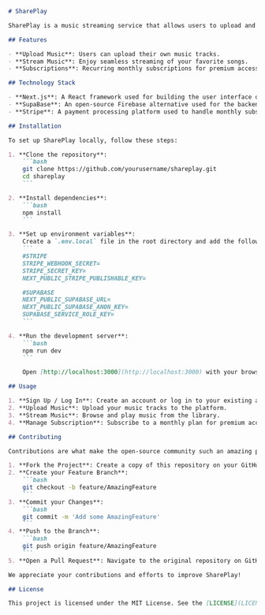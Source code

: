 ```markdown
# SharePlay

SharePlay is a music streaming service that allows users to upload and stream music, enjoying their favorite songs anytime, anywhere. The service features recurring monthly subscriptions for uninterrupted access to its extensive music library.

## Features

- **Upload Music**: Users can upload their own music tracks.
- **Stream Music**: Enjoy seamless streaming of your favorite songs.
- **Subscriptions**: Recurring monthly subscriptions for premium access.

## Technology Stack

- **Next.js**: A React framework used for building the user interface of SharePlay.
- **SupaBase**: An open-source Firebase alternative used for the backend database and authentication.
- **Stripe**: A payment processing platform used to handle monthly subscriptions.

## Installation

To set up SharePlay locally, follow these steps:

1. **Clone the repository**:
    ```bash
    git clone https://github.com/yourusername/shareplay.git
    cd shareplay
    ```

2. **Install dependencies**:
    ```bash
    npm install
    ```

3. **Set up environment variables**:
    Create a `.env.local` file in the root directory and add the following variables:
    ```
    #STRIPE
    STRIPE_WEBHOOK_SECRET=
    STRIPE_SECRET_KEY=
    NEXT_PUBLIC_STRIPE_PUBLISHABLE_KEY=

    #SUPABASE
    NEXT_PUBLIC_SUPABASE_URL=
    NEXT_PUBLIC_SUPABASE_ANON_KEY=
    SUPABASE_SERVICE_ROLE_KEY=
    ```

4. **Run the development server**:
    ```bash
    npm run dev
    ```

    Open [http://localhost:3000](http://localhost:3000) with your browser to see the result.

## Usage

1. **Sign Up / Log In**: Create an account or log in to your existing account.
2. **Upload Music**: Upload your music tracks to the platform.
3. **Stream Music**: Browse and play music from the library.
4. **Manage Subscription**: Subscribe to a monthly plan for premium access and manage your subscription via Stripe.

## Contributing

Contributions are what make the open-source community such an amazing place to learn, inspire, and create. Any contributions you make are **greatly appreciated**.

1. **Fork the Project**: Create a copy of this repository on your GitHub account.
2. **Create your Feature Branch**:
    ```bash
    git checkout -b feature/AmazingFeature
    ```
3. **Commit your Changes**:
    ```bash
    git commit -m 'Add some AmazingFeature'
    ```
4. **Push to the Branch**:
    ```bash
    git push origin feature/AmazingFeature
    ```
5. **Open a Pull Request**: Navigate to the original repository on GitHub and open a pull request to merge your feature branch.

We appreciate your contributions and efforts to improve SharePlay!

## License

This project is licensed under the MIT License. See the [LICENSE](LICENSE) file for details.
```